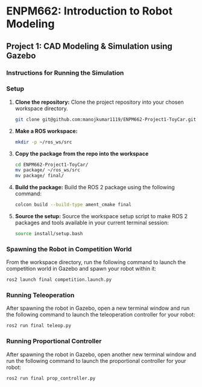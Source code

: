 # ENPM662: Introduction to Robot Modeling

## Project 1: CAD Modeling & Simulation using Gazebo

### Instructions for Running the Simulation

### Setup

1. **Clone the repository:** Clone the project repository into your chosen workspace directory.
   ```bash
   git clone git@github.com:manojkumar1119/ENPM662-Project1-ToyCar.git
   ```
2. **Make a ROS workspace:**
   ```bash
   mkdir -p ~/ros_ws/src
   ```
3. **Copy the package from the repo into the workspace**
   ```bash
   cd ENPM662-Project1-ToyCar/
   mv package/ ~/ros_ws/src
   mv package/ final/
   ```
4. **Build the package:** Build the ROS 2 package using the following command:
   ```bash
   colcon build --build-type ament_cmake final
   ```
   
5. **Source the setup:** Source the workspace setup script to make ROS 2 packages and tools available in your current terminal session:
   ```bash
   source install/setup.bash
   ```

### Spawning the Robot in Competition World
From the workspace directory, run the following command to launch the competition world in Gazebo and spawn your robot within it:
```bash
ros2 launch final competition.launch.py
```
### Running Teleoperation
After spawning the robot in Gazebo, open a new terminal window and run the following command to launch the teleoperation controller for your robot:
```bash
ros2 run final teleop.py
```
### Running Proportional Controller
After spawning the robot in Gazebo, open another new terminal window and run the following command to launch the proportional controller for your robot:
```bash
ros2 run final prop_controller.py
```


